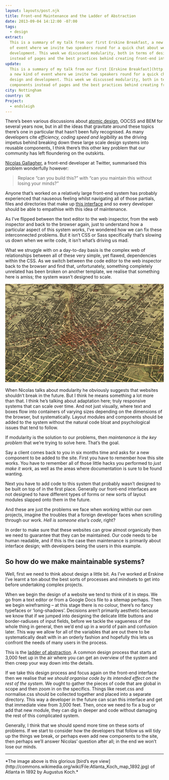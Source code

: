 ```yaml
---
layout: layouts/post.njk
title: Front-end Maintenance and the Ladder of Abstraction
date: 2013-09-04 14:12:00 -07:00
tags:
  - design
extract:
  This is a summary of my talk from our first Erskine Breakfast, a new kind
  of event where we invite two speakers round for a quick chat about web design and
  development. This week we discussed modularity, both in terms of designing components
  instead of pages and the best practices behind creating front-end interfaces.
update:
  This is a summary of my talk from our first [Erskine Breakfast](http://breakfast.erskinesocials.com/),
  a new kind of event where we invite two speakers round for a quick chat about web
  design and development. This week we discussed modularity, both in terms of designing
  components instead of pages and the best practices behind creating front-end interfaces.
city: Nottingham
country: UK
Project:
  - endsleigh
---
```


There’s been various discussions about [atomic design](http://bradfrostweb.com/blog/post/atomic-web-design/), OOCSS and BEM for several years now, but in all the ideas that gravitate around these topics there’s one in particular that hasn’t been fully recognised. As many developers cite _efficiency, coding speed and legibility_ as the driving impetus behind breaking down these large scale design systems into reusable components, I think there’s this other key problem that our community has left floundering on the outskirts.

[Nicolas Gallagher](http://twitter.com/necolas), a front-end developer at Twitter, summarised this problem wonderfully however:

> Replace “can you build this?” with “can you maintain this without losing your minds?”

Anyone that’s worked on a relatively large front-end system has probably experienced that nauseous feeling whilst navigating all of those partials, files and directories that make up [this interface](http://coding.smashingmagazine.com/2013/08/02/other-interface-atomic-design-sass/) and so every developer should be able to empathise with this idea of maintenance.

As I’ve flipped between the text editor to the web inspector, from the web inspector and back to the browser again, just to understand how a particular aspect of this system works, I’ve wondered how we can fix these interconnected problems. But it isn’t CSS or Sass specifically that’s slowing us down when we write code, it isn’t what’s driving us mad.

What we struggle with on a day-to-day basis is the complex web of relationships between all of these very simple, yet flawed, dependencies within the CSS. As we switch between the code editor to the web inspector back to the browser and find that, unfortunately, something completely unrelated has been broken on another template, we realise that something here is amiss; the system wasn’t designed to scale.

![image](/images/image.jpg)

When Nicolas talks about modularity he obviously suggests that websites shouldn’t break in the future. But I think he means something a lot more than that. I think he’s talking about adaptation here; truly responsive systems that can scale over time. And not just visually, where text and boxes flow into containers of varying sizes depending on the dimensions of the browser, but systematically. Layout modules and components should be added to the system without the natural code bloat and psychological issues that tend to follow.

If modularity is the solution to our problems, then _maintenance is the key problem_ that we’re trying to solve here. That’s the goal.

Say a client comes back to you in six months time and asks for a new component to be added to the site. First you have to remember how this site works. You have to remember all of those little hacks you performed to _just make it work_, as well as the areas where documentation is sure to be found wanting.

Next you have to add code to this system that probably wasn’t designed to be built on top of in the first place. Generally our front-end interfaces are not designed to have different types of forms or new sorts of layout modules slapped onto them in the future.

And these are just the problems we face when working within our own projects, imagine the troubles that a foreign developer faces when scrolling through our work. _Hell is someone else’s code_, right?

In order to make sure that these websites can grow almost organically then we need to guarantee that they can be maintained. Our code needs to be human readable, and if this is the case then maintenance is primarily about interface design; with developers being the users in this example.

## So how do we make maintainable systems?

Well, first we need to think about design a little bit. As I’ve worked at Erskine I’ve learnt a ton about the best sorts of processes and mindsets to get into before undertaking complex projects.

When we begin the design of a website we tend to think of it in steps. We go from a text editor or from a Google Docs file to a sitemap perhaps. Then we begin wireframing – at this stage there is no colour, there’s no fancy typefaces or ‘long-shadows’. Decisions aren’t primarily aesthetic because we know that if we jumped into designing the delicate little buttons and border-radiuses of input fields, before we tackle the vagueness of the whole thing in general, then we’d end up in a world of pain and confusion later. This way we allow for all of the variables that are out there to be systematically dealt with in an orderly fashion and hopefully this lets us confront the needs of many users in the process.

This is the [ladder of abstraction](http://worrydream.com/LadderOfAbstraction/). A common design process that starts at 3,000 feet up in the air where you can get an overview of the system and then creep your way down into the details.

If we take this design process and focus again on the front-end interface then we realise that _we should organise code by its intended effect on the rest of the system_. We ought to gather the pieces of code that are global in scope and then zoom in on the specifics. Things like reset.css and normalise.css should be collected together and placed into a separate directory. This way a developer in the future can scan this interface and get that immediate view from 3,000 feet. Then, once we need to fix a bug or add that new module, they can dig in deeper and code without damaging the rest of this complicated system.

Generally, I think that we should spend more time on these sorts of problems. If we start to consider how the developers that follow us will tidy up the things we break, or perhaps even add new components to the site, then perhaps we’ll answer Nicolas’ question after all; in the end we won’t lose our minds.

<hr />
*The image above is this glorious [bird’s eye view](http://commons.wikimedia.org/wiki/File:Atlanta_Koch_map_1892.jpg) of Atlanta in 1892 by Augustus Koch.*
